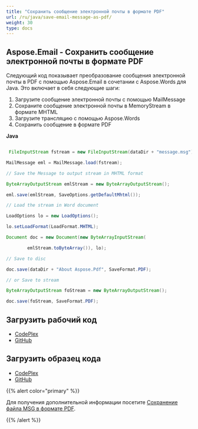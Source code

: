```yaml
---
title: "Сохранить сообщение электронной почты в формате PDF"
url: /ru/java/save-email-message-as-pdf/
weight: 30
type: docs
---
```


## **Aspose.Email - Сохранить сообщение электронной почты в формате PDF**
Следующий код показывает преобразование сообщения электронной почты в PDF с помощью Aspose.Email в сочетании с Aspose.Words для Java. Это включает в себя следующие шаги:

1. Загрузите сообщение электронной почты с помощью MailMessage
1. Сохраните сообщение электронной почты в MemoryStream в формате MHTML
1. Загрузите трансляцию с помощью Aspose.Words
1. Сохранить сообщение в формате PDF

**Java**

``` java

 FileInputStream fstream = new FileInputStream(dataDir + "message.msg");

MailMessage eml = MailMessage.load(fstream);

// Save the Message to output stream in MHTML format

ByteArrayOutputStream emlStream = new ByteArrayOutputStream();

eml.save(emlStream, SaveOptions.getDefaultMhtml());

// Load the stream in Word document

LoadOptions lo = new LoadOptions();

lo.setLoadFormat(LoadFormat.MHTML);

Document doc = new Document(new ByteArrayInputStream(

		emlStream.toByteArray()), lo);

// Save to disc

doc.save(dataDir + "About Aspose.Pdf", SaveFormat.PDF);

// or Save to stream

ByteArrayOutputStream foStream = new ByteArrayOutputStream();

doc.save(foStream, SaveFormat.PDF);


```
## **Загрузить рабочий код**
- [CodePlex](https://archive.codeplex.com/?p=asposeemailjavaapachepoi)
- [GitHub](https://github.com/aspose-email/Aspose.Email-for-Java/releases/tag/Aspose.Email_Java_for_Apache_POI-v1.0.0)
## **Загрузить образец кода**
- [CodePlex](https://archive.codeplex.com/?p=asposeemailjavaapachepoi#src/main/java/com/aspose/email/examples/asposefeatures/conversion/savemessageaspdf/AsposeSaveMessageAsPDF.java)
- [GitHub](https://github.com/aspose-email/Aspose.Email-for-Java/blob/master/Plugins/Aspose_Email_for_Apache_POI/src/main/java/com/aspose/email/examples/asposefeatures/conversion/savemessageaspdf/AsposeSaveMessageAsPDF.java)

{{% alert color="primary" %}}

Для получения дополнительной информации посетите [Сохранение файла MSG в формате PDF](/email/java/creating-and-saving-msg-files/).

{{% /alert %}}
